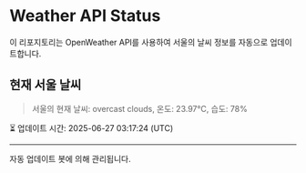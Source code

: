 
# Weather API Status

이 리포지토리는 OpenWeather API를 사용하여 서울의 날씨 정보를 자동으로 업데이트합니다.

## 현재 서울 날씨
> 서울의 현재 날씨: overcast clouds, 온도: 23.97°C, 습도: 78%

⏳ 업데이트 시간: 2025-06-27 03:17:24 (UTC)

---
자동 업데이트 봇에 의해 관리됩니다.
